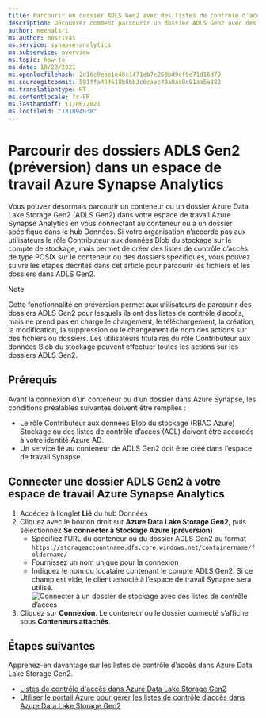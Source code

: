 ```yaml
---
title: Parcourir un dossier ADLS Gen2 avec des listes de contrôle d’accès dans Azure Synapse Analytics
description: Découvrez comment parcourir un dossier ADLS Gen2 avec des listes de contrôle d’accès dans Azure Synapse Analytics.
author: meenalsri
ms.author: mesrivas
ms.service: synapse-analytics
ms.subservice: overview
ms.topic: how-to
ms.date: 10/28/2021
ms.openlocfilehash: 2d16c9eae1e48c1471eb7c250bd9cf9e71d16d79
ms.sourcegitcommit: 591ffa464618b8bb3c6caec49a0aa9c91aa5e882
ms.translationtype: HT
ms.contentlocale: fr-FR
ms.lasthandoff: 11/06/2021
ms.locfileid: "131894938"
---
```

# <a name="browse-adls-gen2-folders-preview-in-an-azure-synapse-analytics-workspace"></a>Parcourir des dossiers ADLS Gen2 (préversion) dans un espace de travail Azure Synapse Analytics
Vous pouvez désormais parcourir un conteneur ou un dossier Azure Data Lake Storage Gen2 (ADLS Gen2) dans votre espace de travail Azure Synapse Analytics en vous connectant au conteneur ou à un dossier spécifique dans le hub Données. Si votre organisation n’accorde pas aux utilisateurs le rôle Contributeur aux données Blob du stockage sur le compte de stockage, mais permet de créer des listes de contrôle d’accès de type POSIX sur le conteneur ou des dossiers spécifiques, vous pouvez suivre les étapes décrites dans cet article pour parcourir les fichiers et les dossiers dans ADLS Gen2.

>[!Note]
>Cette fonctionnalité en préversion permet aux utilisateurs de parcourir des dossiers ADLS Gen2 pour lesquels ils ont des listes de contrôle d’accès, mais ne prend pas en charge le chargement, le téléchargement, la création, la modification, la suppression ou le changement de nom des actions sur des fichiers ou dossiers. Les utilisateurs titulaires du rôle Contributeur aux données Blob du stockage peuvent effectuer toutes les actions sur les dossiers ADLS Gen2.


## <a name="prerequisites"></a>Prérequis
Avant la connexion d’un conteneur ou d’un dossier dans Azure Synapse, les conditions préalables suivantes doivent être remplies :
* Le rôle Contributeur aux données Blob du stockage (RBAC Azure) Stockage ou des listes de contrôle d’accès (ACL) doivent être accordés à votre identité Azure AD.
* Un service lié au conteneur de ADLS Gen2 doit être créé dans l’espace de travail Synapse.


## <a name="connect-adls-gen2-folder-to-your-azure-synapse-analytics-workspace"></a>Connecter une dossier ADLS Gen2 à votre espace de travail Azure Synapse Analytics
1. Accédez à l’onglet **Lié** du hub Données
2. Cliquez avec le bouton droit sur **Azure Data Lake Storage Gen2**, puis sélectionnez **Se connecter à Stockage Azure (préversion)**
    * Spécifiez l’URL du conteneur ou du dossier ADLS Gen2 au format `https://storageaccountname.dfs.core.windows.net/containername/foldername/`
    * Fournissez un nom unique pour la connexion
    * Indiquez le nom du locataire contenant le compte ADLS Gen2. Si ce champ est vide, le client associé à l’espace de travail Synapse sera utilisé.
    ![Connecter à un dossier de stockage avec des listes de contrôle d’accès](./media/connect-to-azure-storage-with-access-control-lists/connect-to-azure-storage-with-acls.png)
3. Cliquez sur **Connexion**. Le conteneur ou le dossier connecté s’affiche sous **Conteneurs attachés**.


## <a name="next-steps"></a>Étapes suivantes
Apprenez-en davantage sur les listes de contrôle d’accès dans Azure Data Lake Storage Gen2.
- [Listes de contrôle d'accès dans Azure Data Lake Storage Gen2](../storage/blobs/data-lake-storage-access-control.md)
- [Utiliser le portail Azure pour gérer les listes de contrôle d’accès dans Azure Data Lake Storage Gen2](../storage/blobs/data-lake-storage-acl-azure-portal.md)
